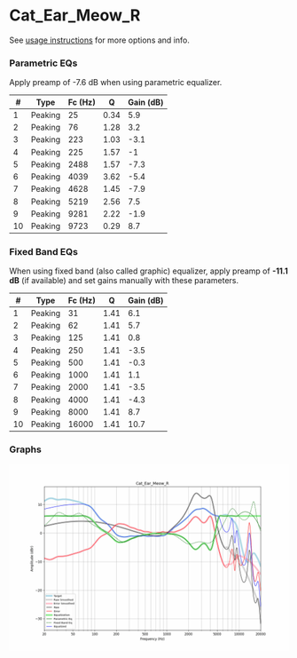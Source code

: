 # Cat_Ear_Meow_R
See [usage instructions](https://github.com/jaakkopasanen/AutoEq#usage) for more options and info.

### Parametric EQs
Apply preamp of -7.6 dB when using parametric equalizer.

|   # | Type    |   Fc (Hz) |    Q |   Gain (dB) |
|-----|---------|-----------|------|-------------|
|   1 | Peaking |        25 | 0.34 |         5.9 |
|   2 | Peaking |        76 | 1.28 |         3.2 |
|   3 | Peaking |       223 | 1.03 |        -3.1 |
|   4 | Peaking |       225 | 1.57 |        -1   |
|   5 | Peaking |      2488 | 1.57 |        -7.3 |
|   6 | Peaking |      4039 | 3.62 |        -5.4 |
|   7 | Peaking |      4628 | 1.45 |        -7.9 |
|   8 | Peaking |      5219 | 2.56 |         7.5 |
|   9 | Peaking |      9281 | 2.22 |        -1.9 |
|  10 | Peaking |      9723 | 0.29 |         8.7 |

### Fixed Band EQs
When using fixed band (also called graphic) equalizer, apply preamp of **-11.1 dB** (if available) and set gains manually with these parameters.

|   # | Type    |   Fc (Hz) |    Q |   Gain (dB) |
|-----|---------|-----------|------|-------------|
|   1 | Peaking |        31 | 1.41 |         6.1 |
|   2 | Peaking |        62 | 1.41 |         5.7 |
|   3 | Peaking |       125 | 1.41 |         0.8 |
|   4 | Peaking |       250 | 1.41 |        -3.5 |
|   5 | Peaking |       500 | 1.41 |        -0.3 |
|   6 | Peaking |      1000 | 1.41 |         1.1 |
|   7 | Peaking |      2000 | 1.41 |        -3.5 |
|   8 | Peaking |      4000 | 1.41 |        -4.3 |
|   9 | Peaking |      8000 | 1.41 |         8.7 |
|  10 | Peaking |     16000 | 1.41 |        10.7 |

### Graphs
![](./Cat_Ear_Meow_R.png)
